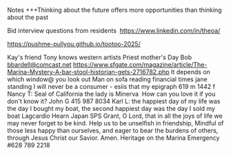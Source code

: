 Notes
+++Thinking about the future offers more opportunities than thinking about the past&nbsp;

Bid interview questions from residents&nbsp;
<a href="https://www.linkedin.com/in/theoa/">https://www.linkedin.com/in/theoa/</a>

<a href="https://pushme-pullyou.github.io/tootoo-2025/">https://pushme-pullyou.github.io/tootoo-2025/</a>

Kay's friend Tony knows western artists
Priest mother's Day
Bob <a href="mailto:bbardell@comcast.net">bbardell@comcast.net</a>
<a href="https://www.sfgate.com/magazine/article/The-Marina-Mystery-A-bar-stool-historian-gets-2716782.php">https://www.sfgate.com/magazine/article/The-Marina-Mystery-A-bar-stool-historian-gets-2716782.php</a>
It depends on which window@ you look out
Man on sofa reading financial times jane standing
I will never be a consumer - esiis that my epigraph
619 m 1442 f
Nancy T: Seal of California the lady is Minerva&nbsp;
How can you love it if you don't know it?
John G 415 987 8034
Karl L: the happiest day of my life was the day I bought my boat, the second happiest day was the day I sold my boat
Lagcardio Hearn Japan
SPS
Grant, O Lord, that in all the joys of life
we may never forget to be kind.
Help us to be unselfish in friendship,
Mindful of those less happy than ourselves,
and eager to bear the burdens of others,
through Jesus Christ our Savior. Amen.
Heritage on the Marina
Emergency #628 789 2218